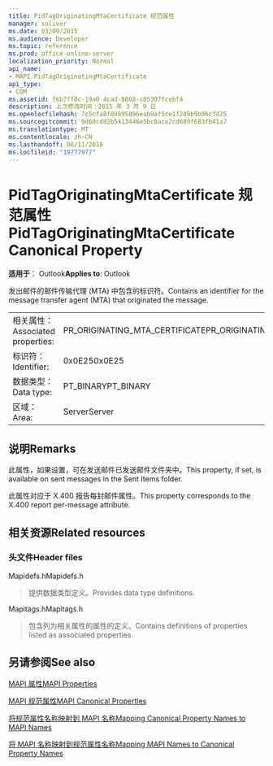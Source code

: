 ```yaml
---
title: PidTagOriginatingMtaCertificate 规范属性
manager: soliver
ms.date: 03/09/2015
ms.audience: Developer
ms.topic: reference
ms.prod: office-online-server
localization_priority: Normal
api_name:
- MAPI.PidTagOriginatingMtaCertificate
api_type:
- COM
ms.assetid: f6b7ff0c-19a0-4cad-8868-c05397fcebf4
description: 上次修改时间：2015 年 3 月 9 日
ms.openlocfilehash: 7c5cfa8f80895896eab9af5ce1f249b9b06cf425
ms.sourcegitcommit: 9d60cd82b5413446e5bc8ace2cd689f683fb41a7
ms.translationtype: MT
ms.contentlocale: zh-CN
ms.lasthandoff: 06/11/2018
ms.locfileid: "19777977"
---
```

# <a name="pidtagoriginatingmtacertificate-canonical-property"></a><span data-ttu-id="62906-103">PidTagOriginatingMtaCertificate 规范属性</span><span class="sxs-lookup"><span data-stu-id="62906-103">PidTagOriginatingMtaCertificate Canonical Property</span></span>

  
  
<span data-ttu-id="62906-104">**适用于**： Outlook</span><span class="sxs-lookup"><span data-stu-id="62906-104">**Applies to**: Outlook</span></span> 
  
<span data-ttu-id="62906-105">发出邮件的邮件传输代理 (MTA) 中包含的标识符。</span><span class="sxs-lookup"><span data-stu-id="62906-105">Contains an identifier for the message transfer agent (MTA) that originated the message.</span></span>
  
|||
|:-----|:-----|
|<span data-ttu-id="62906-106">相关属性：</span><span class="sxs-lookup"><span data-stu-id="62906-106">Associated properties:</span></span>  <br/> |<span data-ttu-id="62906-107">PR_ORIGINATING_MTA_CERTIFICATE</span><span class="sxs-lookup"><span data-stu-id="62906-107">PR_ORIGINATING_MTA_CERTIFICATE</span></span>  <br/> |
|<span data-ttu-id="62906-108">标识符：</span><span class="sxs-lookup"><span data-stu-id="62906-108">Identifier:</span></span>  <br/> |<span data-ttu-id="62906-109">0x0E25</span><span class="sxs-lookup"><span data-stu-id="62906-109">0x0E25</span></span>  <br/> |
|<span data-ttu-id="62906-110">数据类型：</span><span class="sxs-lookup"><span data-stu-id="62906-110">Data type:</span></span>  <br/> |<span data-ttu-id="62906-111">PT_BINARY</span><span class="sxs-lookup"><span data-stu-id="62906-111">PT_BINARY</span></span>  <br/> |
|<span data-ttu-id="62906-112">区域：</span><span class="sxs-lookup"><span data-stu-id="62906-112">Area:</span></span>  <br/> |<span data-ttu-id="62906-113">Server</span><span class="sxs-lookup"><span data-stu-id="62906-113">Server</span></span>  <br/> |
   
## <a name="remarks"></a><span data-ttu-id="62906-114">说明</span><span class="sxs-lookup"><span data-stu-id="62906-114">Remarks</span></span>

<span data-ttu-id="62906-115">此属性，如果设置，可在发送邮件已发送邮件文件夹中。</span><span class="sxs-lookup"><span data-stu-id="62906-115">This property, if set, is available on sent messages in the Sent Items folder.</span></span>
  
<span data-ttu-id="62906-116">此属性对应于 X.400 报告每封邮件属性。</span><span class="sxs-lookup"><span data-stu-id="62906-116">This property corresponds to the X.400 report per-message attribute.</span></span>
  
## <a name="related-resources"></a><span data-ttu-id="62906-117">相关资源</span><span class="sxs-lookup"><span data-stu-id="62906-117">Related resources</span></span>

### <a name="header-files"></a><span data-ttu-id="62906-118">头文件</span><span class="sxs-lookup"><span data-stu-id="62906-118">Header files</span></span>

<span data-ttu-id="62906-119">Mapidefs.h</span><span class="sxs-lookup"><span data-stu-id="62906-119">Mapidefs.h</span></span>
  
> <span data-ttu-id="62906-120">提供数据类型定义。</span><span class="sxs-lookup"><span data-stu-id="62906-120">Provides data type definitions.</span></span>
    
<span data-ttu-id="62906-121">Mapitags.h</span><span class="sxs-lookup"><span data-stu-id="62906-121">Mapitags.h</span></span>
  
> <span data-ttu-id="62906-122">包含列为相关属性的属性的定义。</span><span class="sxs-lookup"><span data-stu-id="62906-122">Contains definitions of properties listed as associated properties.</span></span>
    
## <a name="see-also"></a><span data-ttu-id="62906-123">另请参阅</span><span class="sxs-lookup"><span data-stu-id="62906-123">See also</span></span>



[<span data-ttu-id="62906-124">MAPI 属性</span><span class="sxs-lookup"><span data-stu-id="62906-124">MAPI Properties</span></span>](mapi-properties.md)
  
[<span data-ttu-id="62906-125">MAPI 规范属性</span><span class="sxs-lookup"><span data-stu-id="62906-125">MAPI Canonical Properties</span></span>](mapi-canonical-properties.md)
  
[<span data-ttu-id="62906-126">将规范属性名称映射到 MAPI 名称</span><span class="sxs-lookup"><span data-stu-id="62906-126">Mapping Canonical Property Names to MAPI Names</span></span>](mapping-canonical-property-names-to-mapi-names.md)
  
[<span data-ttu-id="62906-127">将 MAPI 名称映射到规范属性名称</span><span class="sxs-lookup"><span data-stu-id="62906-127">Mapping MAPI Names to Canonical Property Names</span></span>](mapping-mapi-names-to-canonical-property-names.md)

